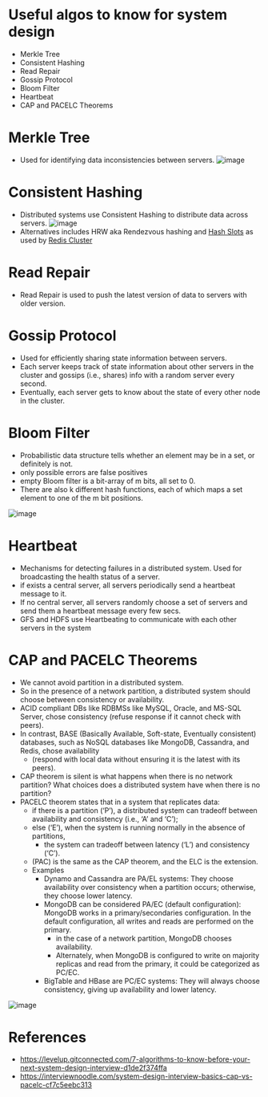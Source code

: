 # Useful algos to know for system design

- Merkle Tree
- Consistent Hashing
- Read Repair
- Gossip Protocol
- Bloom Filter
- Heartbeat
- CAP and PACELC Theorems


# Merkle Tree
- Used for identifying data inconsistencies between servers.
![image](https://user-images.githubusercontent.com/466385/209658228-966b0768-5655-4340-ad5e-9920c59abc64.png)

# Consistent Hashing
- Distributed systems use Consistent Hashing to distribute data across servers.
![image](https://user-images.githubusercontent.com/466385/209658291-73ee8b2a-b06e-4bdb-a759-8b809b68d696.png)
- Alternatives includes HRW aka  Rendezvous hashing and [Hash Slots](https://severalnines.com/blog/hash-slot-vs-consistent-hashing-redis/) as used by [Redis Cluster](https://redis.io/docs/management/scaling/) 

# Read Repair
- Read Repair is used to push the latest version of data to servers with older version.

# Gossip Protocol
- Used for efficiently sharing state information between servers.
- Each server keeps track of state information about other servers in the cluster and gossips (i.e., shares) info with a random server every second. 
- Eventually, each server gets to know about the state of every other node in the cluster.

# Bloom Filter
- Probabilistic data structure tells whether an element may be in a set, or definitely is not.
- only possible errors are false positives
- empty Bloom filter is a bit-array of m bits, all set to 0.
- There are also k different hash functions, each of which maps a set element to one of the m bit positions.

![image](https://user-images.githubusercontent.com/466385/209659085-db2a8ed5-aae9-40f7-9fab-61a86935f557.png)

# Heartbeat
- Mechanisms for detecting failures in a distributed system. Used for broadcasting the health status of a server.
- if exists a central server, all servers periodically send a heartbeat message to it. 
- If no central server, all servers randomly choose a set of servers and send them a heartbeat message every few secs.
- GFS and HDFS use Heartbeating to communicate with each other servers in the system

# CAP and PACELC Theorems
- We cannot avoid partition in a distributed system.
- So in the presence of a network partition, a distributed system should choose between consistency or availability.
-  ACID compliant DBs like RDBMSs like MySQL, Oracle, and MS-SQL Server, chose consistency (refuse response if it cannot check with peers).
-  In contrast, BASE (Basically Available, Soft-state, Eventually consistent) databases, such as NoSQL databases like MongoDB, Cassandra, and Redis, chose availability
    - (respond with local data without ensuring it is the latest with its peers).
- CAP theorem is silent is what happens when there is no network partition? What choices does a distributed system have when there is no partition?
- PACELC theorem states that in a system that replicates data:
  - if there is a partition (‘P’), a distributed system can tradeoff between availability and consistency (i.e., ‘A’ and ‘C’);
  - else (‘E’), when the system is running normally in the absence of partitions, 
    - the system can tradeoff between latency (‘L’) and consistency (‘C’).
  - (PAC) is the same as the CAP theorem, and the ELC is the extension. 
  - Examples
    - Dynamo and Cassandra are PA/EL systems: They choose availability over consistency when a partition occurs; otherwise, they choose lower latency.
    - MongoDB can be considered PA/EC (default configuration): MongoDB works in a primary/secondaries configuration. In the default configuration, all writes and reads are performed on the primary.
      - in the case of a network partition, MongoDB chooses availability.
      - Alternately, when MongoDB is configured to write on majority replicas and read from the primary, it could be categorized as PC/EC.   
    - BigTable and HBase are PC/EC systems: They will always choose consistency, giving up availability and lower latency.

![image](https://user-images.githubusercontent.com/466385/209659737-4003dc5d-75ba-4a07-8f35-c285285cb646.png)


# References
- https://levelup.gitconnected.com/7-algorithms-to-know-before-your-next-system-design-interview-d1de2f374ffa
- https://interviewnoodle.com/system-design-interview-basics-cap-vs-pacelc-cf7c5eebc313
